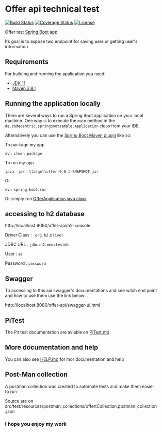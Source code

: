 # Offer api technical test

[![Build Status](https://travis-ci.org/codecentric/springboot-sample-app.svg?branch=master)](https://travis-ci.org/codecentric/springboot-sample-app)
[![Coverage Status](https://coveralls.io/repos/github/codecentric/springboot-sample-app/badge.svg?branch=master)](https://coveralls.io/github/codecentric/springboot-sample-app?branch=master)
[![License](http://img.shields.io/:license-apache-blue.svg)](http://www.apache.org/licenses/LICENSE-2.0.html)

Offer test [Spring Boot](http://projects.spring.io/spring-boot/) app

Its goal is to expose two endpoint for saving user or getting user's information

## Requirements

For building and running the application you need:

- [JDK 11](https://www.oracle.com/fr/java/technologies/javase-jdk11-downloads.html)
- [Maven 3.8.1](https://maven.apache.org)


## Running the application locally

There are several ways to run a Spring Boot application on your local machine. One way is to execute the `main` method in the `de.codecentric.springbootsample.Application` class from your IDE.

Alternatively you can use the [Spring Boot Maven plugin](https://docs.spring.io/spring-boot/docs/current/reference/html/build-tool-plugins-maven-plugin.html) like so:

To package my app
```shell
mvn clean package
```
To run my app

```
java -jar .\target\offer-0.0.1-SNAPSHOT.jar
```

Or 

```shell
mvn spring-boot:run
```

Or simply run [OfferApplication.java class](src/main/java/com/airfrance/offer/OfferApplication.java)

## accessing to h2 database

http://localhost:8080/offer-api/h2-console

Driver Class :  ``` org.h2.Driver```

JDBC URL : ```jdbc:h2:mem:testdb```

User : ```sa```

Password : ```password```


## Swagger

To accessing to this api swagger's documentations and see witch end point and how to use them use the link below   

http://localhost:8080/offer-api/swagger-ui.html

## PiTest

The Pit test  documentation are aviable on [PiTest.md](/PiTest.md)

## More documentation and help

You can also see [HELP.md](HELP.md) for mor documentation and help 

## Post-Man collection

A postman collection was created to automate tests and make them easier to run

Source are on src/test/resources/postman_collections/offertCollection.postman_collection.json 

### I hope you enjoy my work